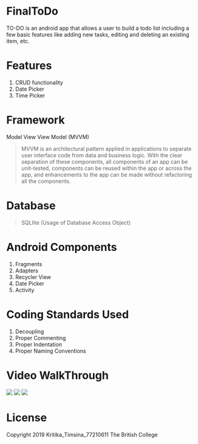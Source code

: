 # FinalToDo

TO-DO is an android app that allows a user to build a todo list including a few basic features like adding new tasks, editing and deleting an existing item, etc. 

**<h1>Features</h1>**
1. CRUD functionality
2. Date Picker
3. Time Picker

**<h1>Framework</h1>**

Model View View Model (MVVM)

> MVVM is an architectural pattern applied in applications to separate user interface code from data and business logic. With the clear separation of these components, all components of an app can be unit-tested, components can be reused within the app or across the app, and enhancements to the app can be made without refactoring all the components.

**<h1>Database</h1>**

> SQLlite (Usage of Database Access Object)

**<h1>Android Components</h1>**

1.  Fragments
2.  Adapters
3.  Recycler View
4.  Date Picker
5.  Activity

**<h1>Coding Standards Used</h1>**

1.  Decoupling
2.  Proper Commenting
3.  Proper Indentation
4.  Proper Naming Conventions

**<h1>Video WalkThrough</h1>**
![](todo1.gif)
![](todo1.gif)
![](todo1.gif)

**<h1>License</h1>**

Copyright 2019 Kritika_Timsina_77210611 The British College

